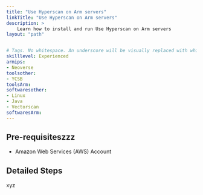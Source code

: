 ```yaml
---
title: "Use Hyperscan on Arm servers"
linkTitle: "Use Hyperscan on Arm servers"
description: >
    Learn how to install and run Use Hyperscan on Arm servers 
layout: "path"


# Tags. No whitespace. An underscore will be visually replaced with whitespace.
skilllevel: Experienced
armips:
- Neoverse
toolsother:
- YCSB
toolsArm:
softwaresother:
- Linux
- Java
- Vectorscan
softwaresArm:
---
```


## Pre-requisiteszzz

* Amazon Web Services (AWS) Account 

## Detailed Steps
xyz
